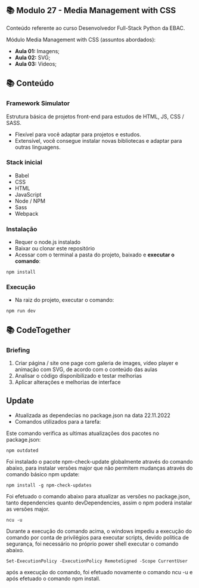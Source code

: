 ## 📚 Modulo 27 - Media Management with CSS
Conteúdo referente ao curso Desenvolvedor Full-Stack Python da EBAC.

Módulo Media Management with CSS (assuntos abordados):
- **Aula 01:** Imagens;
- **Aula 02:** SVG;
- **Aula 03:** Videos;

## 📚 Conteúdo
### Framework Simulator
Estrutura básica de projetos front-end para estudos de HTML, JS, CSS / SASS. 

- Flexível para você adaptar para projetos e estudos.
- Extensível, você consegue instalar novas bibliotecas e adaptar para outras linguagens.  

### Stack inicial
- Babel
- CSS
- HTML
- JavaScript
- Node / NPM
- Sass
- Webpack

### Instalação
- Requer o node.js instalado
- Baixar ou clonar este repositório
- Acessar com o terminal a pasta do projeto, baixado e **executar o comando**:
```
npm install 
```
### Execução
- Na raiz do projeto, executar o comando:
```
npm run dev
```

## 📚 CodeTogether

### Briefing
1. Criar página / site one page com galeria de images, vídeo player e
animação com SVG, de acordo com o conteúdo das aulas
2. Analisar o código disponibilizado e testar melhorias
3. Aplicar alterações e melhorias de interface


## Update
- Atualizada as dependecias no package.json na data 22.11.2022
- Comandos utilizados para a tarefa:

Este comando verifica as ultimas atualizações dos pacotes no package.json:
```
npm outdated
```

Foi instalado o pacote npm-check-update globalmente através do comando abaixo, para instalar versões major que não permitem mudanças através do comando básico npm update:
```
npm install -g npm-check-updates
```

Foi efetuado o comando abaixo para atualizar as versões no package.json, tanto dependencies quanto devDependencies, assim o npm poderá instalar as versões major.
```
ncu -u
```

Durante a execução do comando acima, o windows impediu a execução do comando por conta de privilégios para executar scripts, devido politica de segurança, foi necessário no próprio power shell executar o comando abaixo.
```
Set-ExecutionPolicy -ExecutionPolicy RemoteSigned -Scope CurrentUser
```

após a execução do comando, foi efetuado novamente o comando ncu -u e após efetuado o comando npm install.